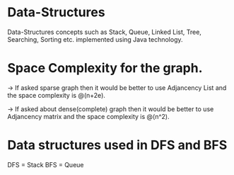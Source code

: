 # Data-Structures
Data-Structures concepts such as Stack, Queue, Linked List, Tree, Searching, Sorting etc. implemented using Java technology.

# Space Complexity for the graph.
 -> If asked sparse graph then it would be better to use Adjancency List and the space complexity is @(n+2e).
 
 -> If asked about dense(complete) graph then it would be better to use Adjancency matrix and the space complexity is @(n^2).

# Data structures used in DFS and BFS

DFS = Stack
BFS = Queue
